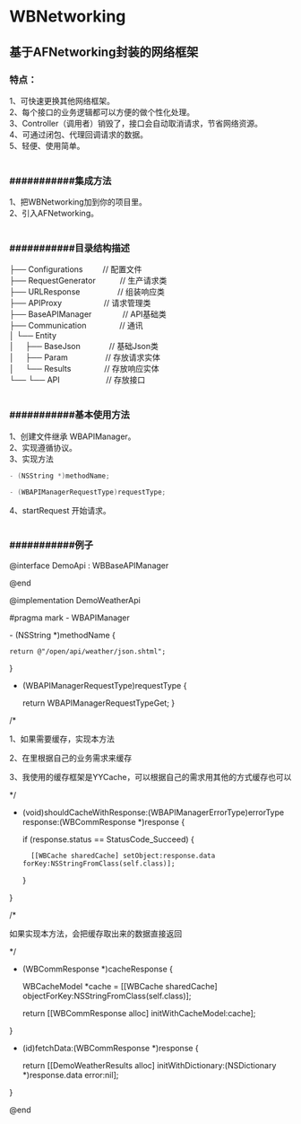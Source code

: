 # WBNetworking

## 基于AFNetworking封装的网络框架 <br>

### 特点：<br>
1、可快速更换其他网络框架。<br>
2、每个接口的业务逻辑都可以方便的做个性化处理。<br>
3、Controller（调用者）销毁了，接口会自动取消请求，节省网络资源。<br>
4、可通过闭包、代理回调请求的数据。<br>
5、轻便、使用简单。<br>
<br>
### ###########集成方法<br>
1、把WBNetworking加到你的项目里。<br>
2、引入AFNetworking。<br>
<br>
### ###########目录结构描述<br>
├── Configurations              // 配置文件<br>
├── RequestGenerator            // 生产请求类<br>
├── URLResponse                 // 组装响应类<br>
├── APIProxy                    // 请求管理类<br>
├── BaseAPIManager              // API基础类<br>
├── Communication               // 通讯<br>
│   └── Entity<br>
│     ├── BaseJson              // 基础Json类<br>
│     ├── Param                 // 存放请求实体<br>
│     └── Results               // 存放响应实体<br>
└── └── API                     // 存放接口<br>
<br>
### ###########基本使用方法<br>
1、创建文件继承 WBAPIManager。<br>
2、实现遵循<WBAPIManager>协议。<br>
3、实现方法 <br>
``` Objective-C
- (NSString *)methodName;
```
``` Objective-C
- (WBAPIManagerRequestType)requestType;
```
4、startRequest 开始请求。<br>
<br>

### ###########例子<br>

@interface DemoApi : WBBaseAPIManager <WBAPIManager>

@end

@implementation DemoWeatherApi

#pragma mark - WBAPIManager

\- (NSString *)methodName {

    return @"/open/api/weather/json.shtml";
    
}

- (WBAPIManagerRequestType)requestType {

    return WBAPIManagerRequestTypeGet;
}


/*

 1、如果需要缓存，实现本方法
 
 2、在里根据自己的业务需求来缓存
 
 3、我使用的缓存框架是YYCache，可以根据自己的需求用其他的方式缓存也可以
 
 */
 
- (void)shouldCacheWithResponse:(WBAPIManagerErrorType)errorType response:(WBCommResponse *)response {

    if (response.status == StatusCode_Succeed) {
    
        [[WBCache sharedCache] setObject:response.data forKey:NSStringFromClass(self.class)];
        
    }
    
}

/*

 如果实现本方法，会把缓存取出来的数据直接返回
 
 */
 
- (WBCommResponse *)cacheResponse {

    WBCacheModel *cache = [[WBCache sharedCache] objectForKey:NSStringFromClass(self.class)];
    
    return [[WBCommResponse alloc] initWithCacheModel:cache];
    
}

- (id)fetchData:(WBCommResponse *)response {

    return [[DemoWeatherResults alloc] initWithDictionary:(NSDictionary *)response.data error:nil];
    
}

@end

